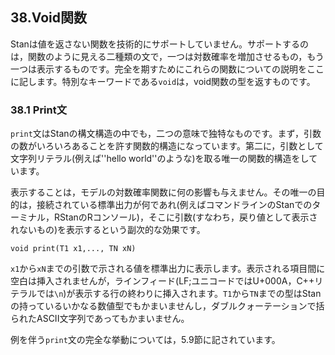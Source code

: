 ## 38.Void関数

Stanは値を返さない関数を技術的にサポートしていません。サポートするのは，関数のように見える二種類の文で，一つは対数確率を増加させるもの，もう一つは表示するものです。完全を期すためにこれらの関数についての説明をここに記します。特別なキーワードである`void`は，void関数の型を返すものです。

### 38.1 Print文

`print`文はStanの構文構造の中でも，二つの意味で独特なものです。まず，引数の数がいろいろあることを許す関数的構造になっています。第二に，引数として文字列リテラル(例えば''hello world''のような)を取る唯一の関数的構造をしています。

表示することは，モデルの対数確率関数に何の影響も与えません。その唯一の目的は，接続されている標準出力が何であれ(例えばコマンドラインのStanでのターミナル，RStanのRコンソール)，そこに引数(すなわち，戻り値として表示されないもの)を表示するという副次的な効果です。

```text
void print(T1 x1,..., TN xN)
```

`x1`から`xN`までの引数で示される値を標準出力に表示します。表示される項目間に空白は挿入されませんが，ラインフィード(LF;ユニコードではU+000A，C++リテラルでは`\n`)が表示する行の終わりに挿入されます。`T1`から`TN`までの型はStanの持っているいかなる数値型でもかまいませんし，ダブルクォーテーションで括られたASCII文字列であってもかまいません。

例を伴う`print`文の完全な挙動については，5.9節に記されています。
